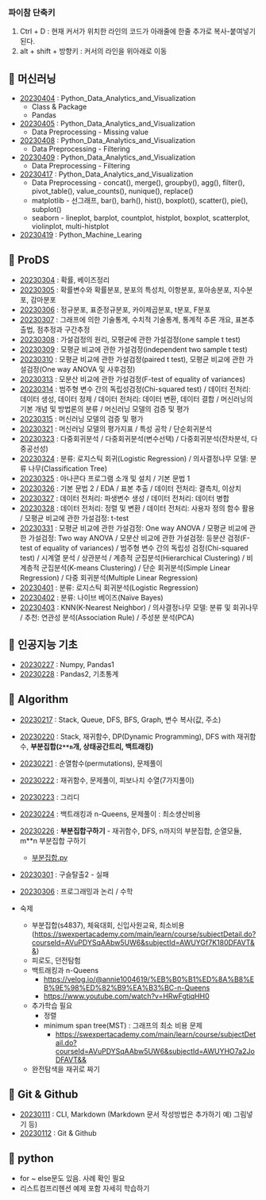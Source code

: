 ### 파이참 단축키
1. Ctrl + D : 현재 커서가 위치한 라인의 코드가 아래줄에 한줄 추가로 복사-붙여넣기 된다.
2. alt + shift + 방향키 : 커서의 라인을 위아래로 이동


## :star2: **머신러닝**
* [20230404](TIL_file/202304/TIL_20230404.ipynb) : Python_Data_Analytics_and_Visualization
  * Class & Package
  * Pandas
* [20230405](TIL_file/202304/TIL_20230405.ipynb) : Python_Data_Analytics_and_Visualization
  * Data Preprocessing - Missing value
* [20230408](TIL_file/202304/TIL_20230408.ipynb) : Python_Data_Analytics_and_Visualization
  * Data Preprocessing - Filtering
* [20230409](TIL_file/202304/TIL_20230409.ipynb) : Python_Data_Analytics_and_Visualization
  * Data Preprocessing - Filtering
* [20230417](TIL_file/202304/TIL_20230417.ipynb) : Python_Data_Analytics_and_Visualization
  * Data Preprocessing - concat(), merge(), groupby(), agg(), filter(), pivot_table(), value_counts(), nunique(), replace()
  * matplotlib - 선그래프, bar(), barh(), hist(), boxplot(), scatter(), pie(), subplot()
  * seaborn - lineplot, barplot, countplot, histplot, boxplot, scatterplot, violinplot, multi-histplot
* [20230419](TIL_file/202304/TIL_20230419.ipynb) : Python_Machine_Learing







## :star2: **ProDS**
* [20230304](TIL_file/202303/TIL_20230304.md) : 확률, 베이즈정리
* [20230305](TIL_file/202303/TIL_20230305.md) : 확률변수와 확률분포, 분포의 특성치, 이항분포, 포아송분포, 지수분포, 감마분포
* [20230306](TIL_file/202303/TIL_20230306.md) : 정규분포, 표준정규분포, 카이제곱분포, t분포, F분포
* [20230307](TIL_file/202303/TIL_20230307.md) : 그래프에 의한 기술통계, 수치적 기술통계, 통계적 추론 개요, 표본추출법, 점추정과 구간추정
* [20230308](TIL_file/202303/TIL_20230308.md) : 가설검정의 원리, 모평균에 관한 가설검정(one sample t test)
* [20230309](TIL_file/202303/TIL_20230309.md) : 모평균 비교에 관한 가설검정(independent two sample t test)
* [20230310](TIL_file/202303/TIL_20230310.md) : 모평균 비교에 관한 가설검정(paired t test), 모평균 비교에 관한 가설검정(One way ANOVA 및 사후검정)
* [20230313](TIL_file/202303/TIL_20230313.md) : 모분산 비교에 관한 가설검정(F-test of equality of variances)
* [20230314](TIL_file/202303/TIL_20230314.md) : 범주형 변수 간의 독립성검정(Chi-squared test) / 데이터 전처리: 데이터 생성, 데이터 정제 / 데이터 전처리: 데이터 변환, 데이터 결합 / 머신러닝의 기본 개념 및 방법론의 분류 / 머신러닝 모델의 검증 및 평가
* [20230315](TIL_file/202303/TIL_20230315.md) : 머신러닝 모델의 검증 및 평가
* [20230321](TIL_file/202303/TIL_20230321.md) : 머신러닝 모델의 평가지표 / 특성 공학 / 단순회귀분석
* [20230323](TIL_file/202303/TIL_20230323.md) : 다중회귀분석 / 다중회귀분석(변수선택) / 다중회귀분석(잔차분석, 다중공선성)
* [20230324](TIL_file/202303/TIL_20230324.md) : 분류: 로지스틱 회귀(Logistic Regression) / 의사결정나무 모델: 분류 나무(Classification Tree)
* [20230325](TIL_file/202303/TIL_20230325.md) : 아나콘다 프로그램 소개 및 설치 / 기본 문법 1
* [20230326](TIL_file/202303/TIL_20230326.md) : 기본 문법 2 / EDA / 표본 추출 / 데이터 전처리: 결측치, 이상치
* [20230327](TIL_file/202303/TIL_20230327.md) : 데이터 전처리: 파생변수 생성 / 데이터 전처리: 데이터 병합
* [20230328](TIL_file/202303/TIL_20230328.md) : 데이터 전처리: 정렬 및 변환 / 데이터 전처리: 사용자 정의 함수 활용 / 모평균 비교에 관한 가설검정: t-test
* [20230331](TIL_file/202303/TIL_20230331.md) : 모평균 비교에 관한 가설검정: One way ANOVA / 모평균 비교에 관한 가설검정: Two way ANOVA / 모분산 비교에 관한 가설검정: 등분산 검정(F-test of equality of variances) / 범주형 변수 간의 독립성 검정(Chi-squared test) / 시계열 분석 / 상관분석 / 계층적 군집분석(Hierarchical Clustering) / 비계층적 군집분석(K-means Clustering) / 단순 회귀분석(Simple Linear Regression) / 다중 회귀분석(Multiple Linear Regression)
* [20230401](TIL_file/202304/TIL_20230401.md) : 분류: 로지스틱 회귀분석(Logistic Regression)
* [20230402](TIL_file/202304/TIL_20230402.md) : 분류: 나이브 베이즈(Naïve Bayes)
* [20230403](TIL_file/202304/TIL_20230403.md) : KNN(K-Nearest Neighbor) / 의사결정나무 모델: 분류 및 회귀나무 / 추천: 연관성 분석(Association Rule) / 주성분 분석(PCA)

## :star2: **인공지능 기초**
* [20230227](TIL_file/202302/TIL_20230227.md) : Numpy, Pandas1
* [20230228](TIL_file/202302/TIL_20230228.md) : Pandas2, 기초통계


## :star2: **Algorithm**
* [20230217](TIL_file/202302/TIL_20230217.md) : Stack, Queue, DFS, BFS, Graph, 변수 복사(값, 주소)
* [20230220](TIL_file/202302/TIL_20230220.md) : Stack, 재귀함수, DP(Dynamic Programming), DFS with 재귀함수, **부분집합(`2**n`개, 상태공간트리, 백트래킹)**
* [20230221](TIL_file/202302/TIL_20230221.md) : 순열함수(permutations), 문제풀이
* [20230222](TIL_file/202302/TIL_20230222.md) : 재귀함수, 문제풀이, 피보나치 수열(7가지풀이)
* [20230223](TIL_file/202302/TIL_20230223.md) : 그리디
* [20230224](TIL_file/202302/TIL_20230224.md) : 백트래킹과 n-Queens, 문제풀이 : 최소생산비용
* [20230226](TIL_file/202302/TIL_20230226.md) : **부분집합구하기** - 재귀함수, DFS, n까지의 부분집합, 순열모듈, m**n 부분집합 구하기
  * [부분집합.py](example/Algorithm/부분집합.py)
* [20230301](TIL_file/202303/TIL_20230301.md) : 구슬탈출2 - 실패
* [20230306](TIL_file/202303/TIL_20230306.md) : 프로그래밍과 논리 / 수학

* 숙제
  * 부분집합(s4837), 체육대회, 신입사원교육, 최소비용(https://swexpertacademy.com/main/learn/course/subjectDetail.do?courseId=AVuPDYSqAAbw5UW6&subjectId=AWUYGf7K180DFAVT&&)
  * 피로도, 던전탐험
  * 백트래킹과 n-Queens
    * https://velog.io/@annie1004619/%EB%B0%B1%ED%8A%B8%EB%9E%98%ED%82%B9%EA%B3%BC-n-Queens
    * https://www.youtube.com/watch?v=HRwFgtiqHH0
  * 추가학습 필요
    * 정렬
    * minimum span tree(MST) : 그래프의 최소 비용 문제
      * https://swexpertacademy.com/main/learn/course/subjectDetail.do?courseId=AVuPDYSqAAbw5UW6&subjectId=AWUYHO7a2JoDFAVT&&
  * 완전탐색을 재귀로 짜기

## :star2: **Git & Github**
* [20230111](TIL_file/TIL_20230111_CLI%20&%20Markdwon.md) : CLI, Markdown (Markdown 문서 작성방법은 추가하기 예) 그림넣기 등)
* [20230112](TIL_file/TIL_20230112%20Git%20&%20Github.md) : Git & Github

## :star2: **python**
* for ~ else문도 있음. 사례 확인 필요
* 리스트컴프리헨션 예제 포함 자세히 학습하기
